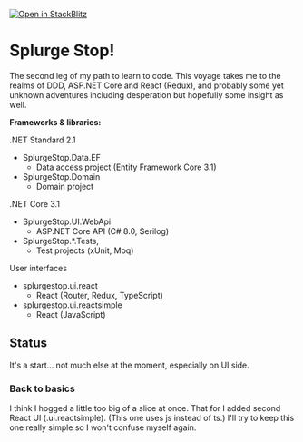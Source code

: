 [![Open in StackBlitz](https://developer.stackblitz.com/img/open_in_stackblitz.svg)](https://stackblitz.com/github/SocialParasite/SplurgeStop)

# Splurge Stop!

The second leg of my path to learn to code. 
This voyage takes me to the realms of DDD, ASP.NET Core and React (Redux),
and probably some yet unknown adventures including desperation 
but hopefully some insight as well.

**Frameworks & libraries:**

.NET Standard 2.1
- SplurgeStop.Data.EF
  - Data access project (Entity Framework Core 3.1)
- SplurgeStop.Domain
  - Domain project

.NET Core 3.1
- SplurgeStop.UI.WebApi
  - ASP.NET Core API (C# 8.0, Serilog)
- SplurgeStop.*.Tests, 
  - Test projects (xUnit, Moq)

User interfaces
- splurgestop.ui.react
  - React (Router, Redux, TypeScript)
- splurgestop.ui.reactsimple
  - React (JavaScript)

## Status

It's a start... not much else at the moment, especially on UI side.

### Back to basics
I think I hogged a little too big of a slice at once.
That for I added second React UI (.ui.reactsimple). 
(This one uses js instead of ts.) 
I'll try to keep this one really simple so I won't confuse myself again.
